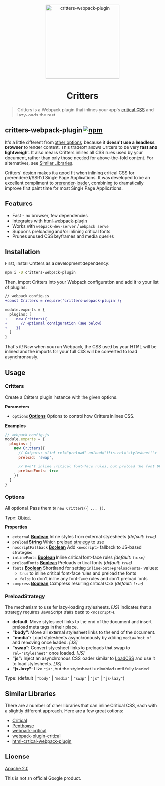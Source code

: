 <p align="center">
  <img src="https://i.imgur.com/J0jv1Sz.png" width="240" height="240" alt="critters-webpack-plugin">
  <h1 align="center">Critters</h1>
</p>


> Critters is a Webpack plugin that inlines your app's [critical CSS] and lazy-loads the rest.

## critters-webpack-plugin [![npm](https://img.shields.io/npm/v/critters-webpack-plugin.svg?style=flat)](https://www.npmjs.org/package/critters-webpack-plugin)

It's a little different from [other options](#similar-libraries), because it **doesn't use a headless browser** to render content.  This tradeoff allows Critters to be very **fast and lightweight**. It also means Critters inlines all CSS rules used by your document, rather than only those needed for above-the-fold content. For alternatives, see [Similar Libraries](#similar-libraries).

Critters' design makes it a good fit when inlining critical CSS for prerendered/SSR'd Single Page Applications. It was developed to be an excellent compliment to [prerender-loader](https://github.com/GoogleChromeLabs/prerender-loader), combining to dramatically improve first paint time for most Single Page Applications.

## Features

-   Fast - no browser, few dependencies
-   Integrates with [html-webpack-plugin]
-   Works with `webpack-dev-server` / `webpack serve`
-   Supports preloading and/or inlining critical fonts
-   Prunes unused CSS keyframes and media queries

## Installation

First, install Critters as a development dependency:

```sh
npm i -D critters-webpack-plugin
```

Then, import Critters into your Webpack configuration and add it to your list of plugins:

```diff
// webpack.config.js
+const Critters = require('critters-webpack-plugin');

module.exports = {
  plugins: [
+    new Critters({
+      // optional configuration (see below)
+    })
  ]
}
```

That's it! Now when you run Webpack, the CSS used by your HTML will be inlined and the imports for your full CSS will be converted to load asynchronously.

## Usage

<!-- Generated by documentation.js. Update this documentation by updating the source code. -->

### Critters

Create a Critters plugin instance with the given options.

**Parameters**

-   `options` **[Options](#options)** Options to control how Critters inlines CSS.

**Examples**

```javascript
// webpack.config.js
module.exports = {
  plugins: [
    new Critters({
      // Outputs: <link rel="preload" onload="this.rel='stylesheet'">
      preload: 'swap',

      // Don't inline critical font-face rules, but preload the font URLs:
      preloadFonts: true
    })
  ]
}
```

### Options

All optional. Pass them to `new Critters({ ... })`.

Type: [Object](https://developer.mozilla.org/docs/Web/JavaScript/Reference/Global_Objects/Object)

**Properties**

-   `external` **[Boolean](https://developer.mozilla.org/docs/Web/JavaScript/Reference/Global_Objects/Boolean)** Inline styles from external stylesheets _(default: `true`)_
-   `preload` **[String](https://developer.mozilla.org/docs/Web/JavaScript/Reference/Global_Objects/String)** Which [preload strategy](#preloadstrategy) to use
-   `noscriptFallback` **[Boolean](https://developer.mozilla.org/docs/Web/JavaScript/Reference/Global_Objects/Boolean)** Add `<noscript>` fallback to JS-based strategies
-   `inlineFonts` **[Boolean](https://developer.mozilla.org/docs/Web/JavaScript/Reference/Global_Objects/Boolean)** Inline critical font-face rules _(default: `false`)_
-   `preloadFonts` **[Boolean](https://developer.mozilla.org/docs/Web/JavaScript/Reference/Global_Objects/Boolean)** Preloads critical fonts _(default: `true`)_
-   `fonts` **[Boolean](https://developer.mozilla.org/docs/Web/JavaScript/Reference/Global_Objects/Boolean)** Shorthand for setting `inlineFonts`+`preloadFonts`-   values:
    -   `true` to inline critical font-face rules and preload the fonts
    -   `false` to don't inline any font-face rules and don't preload fonts
-   `compress` **[Boolean](https://developer.mozilla.org/docs/Web/JavaScript/Reference/Global_Objects/Boolean)** Compress resulting critical CSS _(default: `true`)_

### PreloadStrategy

The mechanism to use for lazy-loading stylesheets.
_[JS]_ indicates that a strategy requires JavaScript (falls back to `<noscript>`).

-   **default:** Move stylesheet links to the end of the document and insert preload meta tags in their place.
-   **"body":** Move all external stylesheet links to the end of the document.
-   **"media":** Load stylesheets asynchronously by adding `media="not x"` and removing once loaded. _[JS]_
-   **"swap":** Convert stylesheet links to preloads that swap to `rel="stylesheet"` once loaded. _[JS]_
-   **"js":** Inject an asynchronous CSS loader similar to [LoadCSS](https://github.com/filamentgroup/loadCSS) and use it to load stylesheets. _[JS]_
-   **"js-lazy":** Like `"js"`, but the stylesheet is disabled until fully loaded.

Type: (default | `"body"` \| `"media"` \| `"swap"` \| `"js"` \| `"js-lazy"`)

## Similar Libraries

There are a number of other libraries that can inline Critical CSS, each with a slightly different approach.  Here are a few great options:

-   [Critical](https://github.com/addyosmani/critical)
-   [Penthouse](https://github.com/pocketjoso/penthouse)
-   [webpack-critical](https://github.com/lukeed/webpack-critical)
-   [webpack-plugin-critical](https://github.com/nrwl/webpack-plugin-critical)
-   [html-critical-webpack-plugin](https://github.com/anthonygore/html-critical-webpack-plugin)

## License

[Apache 2.0](LICENSE)

This is not an official Google product.

[critical css]: https://www.smashingmagazine.com/2015/08/understanding-critical-css/

[html-webpack-plugin]: https://github.com/jantimon/html-webpack-plugin
